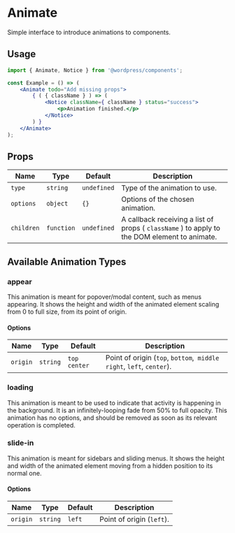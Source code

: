 # Animate

Simple interface to introduce animations to components.

## Usage

<!-- wp:docs/sandbox { "name": "animate" } -->
```jsx
import { Animate, Notice } from '@wordpress/components';

const Example = () => (
	<Animate todo="Add missing props">
		{ ( { className } ) => (
			<Notice className={ className } status="success">
				<p>Animation finished.</p>
			</Notice>
		) }
	</Animate>
);
```
<!-- /wp:docs/sandbox -->

## Props

Name | Type | Default | Description
--- | --- | --- | ---
`type` | `string` | `undefined` | Type of the animation to use.
`options` | `object` | `{}` | Options of the chosen animation.
`children` | `function` | `undefined` | A callback receiving a list of props ( `className` ) to apply to the DOM element to animate.

## Available Animation Types

### appear

This animation is meant for popover/modal content, such as menus appearing. It shows the height and width of the animated element scaling from 0 to full size, from its point of origin.

#### Options

Name | Type | Default | Description
--- | --- | --- | ---
`origin` | `string` | `top center` | Point of origin (`top`, `bottom`,` middle right`, `left`, `center`).

### loading

This animation is meant to be used to indicate that activity is happening in the background. It is an infinitely-looping fade from 50% to full opacity. This animation has no options, and should be removed as soon as its relevant operation is completed. 

### slide-in

This animation is meant for sidebars and sliding menus. It shows the height and width of the animated element moving from a hidden position to its normal one.

#### Options

Name | Type | Default | Description
--- | --- | --- | ---
`origin` | `string` | `left` | Point of origin (`left`).
